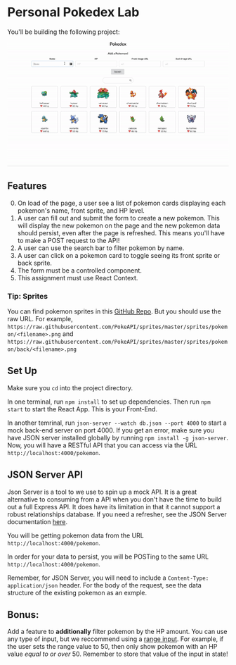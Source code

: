 # Personal Pokedex Lab

You'll be building the following project: 

![demo](./demo.gif)

## Features

0. On load of the page, a user see a list of pokemon cards displaying each pokemon's name, front sprite, and HP level.
1. A user can fill out and submit the form to create a new pokemon. This will display the new pokemon on the page and the new pokemon data should persist, even after the page is refreshed. This means you'll have to make a POST request to the API!
2. A user can use the search bar to filter pokemon by name.
3. A user can click on a pokemon card to toggle seeing its front sprite or back sprite.
4. The form must be a controlled component.
5. This assignment must use React Context.

### Tip: Sprites

You can find pokemon sprites in this [GitHub Repo](https://github.com/PokeAPI/sprites/tree/master/sprites/pokemon). But you should use the raw URL. For example, `https://raw.githubusercontent.com/PokeAPI/sprites/master/sprites/pokemon/<filename>.png` and `https://raw.githubusercontent.com/PokeAPI/sprites/master/sprites/pokemon/back/<filename>.png`

## Set Up

Make sure you `cd` into the project directory.

In one terminal, run `npm install` to set up dependencies. Then run `npm start` to start the React App. This is your Front-End.

In another temrinal, run `json-server --watch db.json --port 4000` to start a mock back-end server on port 4000. If you get an error, make sure you have JSON server installed globally by running `npm install -g json-server`. Now, you will have a RESTful API that you can access via the URL `http://localhost:4000/pokemon`.


## JSON Server API

Json Server is a tool to we use to spin up a mock API. It is a great alternative to consuming from a API when you don't have the time to build out a full Express API. It does have its limitation in that it cannot support a robust relationships database. If you need a refresher, see the JSON Server documentation [here](https://github.com/typicode/json-server#getting-started).

You will be getting pokemon data from the URL `http://localhost:4000/pokemon`.

In order for your data to persist, you will be POSTing to the same URL `http://localhost:4000/pokemon`. 

Remember, for JSON Server, you will need to include a `Content-Type: application/json` header. For the body of the request, see the data structure of the existing pokemon as an exmple.


## Bonus:

Add a feature to **additionally** filter pokemon by the HP amount. You can use any type of input, but we reccommend using a [range input](https://developer.mozilla.org/en-US/docs/Web/HTML/Element/input/range). For example, if the user sets the range value to 50, then only show pokemon with an HP value _equal to or over_ 50. Remember to store that value of the input in state! 
